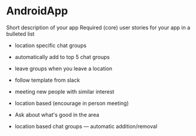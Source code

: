 # AndroidApp

Short description of your app
Required (core) user stories for your app in a bulleted list

* location specific chat groups
* automatically add to top 5 chat groups
* leave groups when you leave a location 
* follow template from slack

* meeting new people with similar interest 
* location based (encourage in person meeting)
* Ask about what's good in the area 
* location based chat groups — automatic addition/removal 
